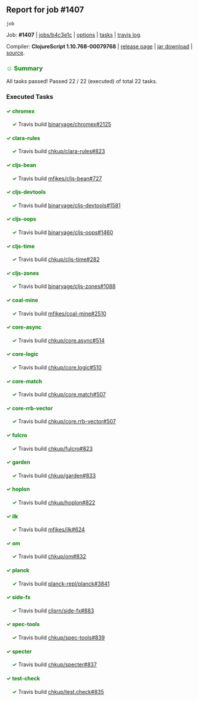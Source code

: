 ## Report for job #1407
```
job
```


Job: **#1407** | [jobs/b4c3e1c](https://github.com/cljs-oss/canary/commit/b4c3e1c295d9f10c7f4b382ce7bfd512913cdf42) | [options](options.edn) | [tasks](tasks.edn) | [travis log](https://travis-ci.org/cljs-oss/canary/builds/687387735).

Compiler: **ClojureScript 1.10.768-00079768** | [release page](https://github.com/cljs-oss/canary/releases/tag/r1.10.768-00079768) | [jar download](https://github.com/cljs-oss/canary/releases/download/r1.10.768-00079768/clojurescript-1.10.768-00079768.jar) | [source](https://github.com/clojure/clojurescript/commit/00079768f9104b17f4130cd710a2f636e046cb07).

### <b style='color:green'>☺ Summary</b>

All tasks passed! Passed 22 / 22 (executed) of total 22 tasks.

### Executed Tasks

#### <b style='color:green'>&#x2713; chromex</b>
&nbsp;&nbsp;&nbsp;&nbsp;<b style='color:green'>&#x2713;</b> Travis build [binaryage/chromex#2125](https://travis-ci.org/binaryage/chromex/builds/687389254)<br>

#### <b style='color:green'>&#x2713; clara-rules</b>
&nbsp;&nbsp;&nbsp;&nbsp;<b style='color:green'>&#x2713;</b> Travis build [chkup/clara-rules#823](https://travis-ci.org/chkup/clara-rules/builds/687389265)<br>

#### <b style='color:green'>&#x2713; cljs-bean</b>
&nbsp;&nbsp;&nbsp;&nbsp;<b style='color:green'>&#x2713;</b> Travis build [mfikes/cljs-bean#727](https://travis-ci.org/mfikes/cljs-bean/builds/687389267)<br>

#### <b style='color:green'>&#x2713; cljs-devtools</b>
&nbsp;&nbsp;&nbsp;&nbsp;<b style='color:green'>&#x2713;</b> Travis build [binaryage/cljs-devtools#1581](https://travis-ci.org/binaryage/cljs-devtools/builds/687389269)<br>

#### <b style='color:green'>&#x2713; cljs-oops</b>
&nbsp;&nbsp;&nbsp;&nbsp;<b style='color:green'>&#x2713;</b> Travis build [binaryage/cljs-oops#1460](https://travis-ci.org/binaryage/cljs-oops/builds/687389285)<br>

#### <b style='color:green'>&#x2713; cljs-time</b>
&nbsp;&nbsp;&nbsp;&nbsp;<b style='color:green'>&#x2713;</b> Travis build [chkup/cljs-time#282](https://travis-ci.org/chkup/cljs-time/builds/687389290)<br>

#### <b style='color:green'>&#x2713; cljs-zones</b>
&nbsp;&nbsp;&nbsp;&nbsp;<b style='color:green'>&#x2713;</b> Travis build [binaryage/cljs-zones#1088](https://travis-ci.org/binaryage/cljs-zones/builds/687389297)<br>

#### <b style='color:green'>&#x2713; coal-mine</b>
&nbsp;&nbsp;&nbsp;&nbsp;<b style='color:green'>&#x2713;</b> Travis build [mfikes/coal-mine#2510](https://travis-ci.org/mfikes/coal-mine/builds/687389299)<br>

#### <b style='color:green'>&#x2713; core-async</b>
&nbsp;&nbsp;&nbsp;&nbsp;<b style='color:green'>&#x2713;</b> Travis build [chkup/core.async#514](https://travis-ci.org/chkup/core.async/builds/687389312)<br>

#### <b style='color:green'>&#x2713; core-logic</b>
&nbsp;&nbsp;&nbsp;&nbsp;<b style='color:green'>&#x2713;</b> Travis build [chkup/core.logic#510](https://travis-ci.org/chkup/core.logic/builds/687389326)<br>

#### <b style='color:green'>&#x2713; core-match</b>
&nbsp;&nbsp;&nbsp;&nbsp;<b style='color:green'>&#x2713;</b> Travis build [chkup/core.match#507](https://travis-ci.org/chkup/core.match/builds/687389328)<br>

#### <b style='color:green'>&#x2713; core-rrb-vector</b>
&nbsp;&nbsp;&nbsp;&nbsp;<b style='color:green'>&#x2713;</b> Travis build [chkup/core.rrb-vector#507](https://travis-ci.org/chkup/core.rrb-vector/builds/687389332)<br>

#### <b style='color:green'>&#x2713; fulcro</b>
&nbsp;&nbsp;&nbsp;&nbsp;<b style='color:green'>&#x2713;</b> Travis build [chkup/fulcro#823](https://travis-ci.org/chkup/fulcro/builds/687389338)<br>

#### <b style='color:green'>&#x2713; garden</b>
&nbsp;&nbsp;&nbsp;&nbsp;<b style='color:green'>&#x2713;</b> Travis build [chkup/garden#833](https://travis-ci.org/chkup/garden/builds/687389493)<br>

#### <b style='color:green'>&#x2713; hoplon</b>
&nbsp;&nbsp;&nbsp;&nbsp;<b style='color:green'>&#x2713;</b> Travis build [chkup/hoplon#822](https://travis-ci.org/chkup/hoplon/builds/687389353)<br>

#### <b style='color:green'>&#x2713; ilk</b>
&nbsp;&nbsp;&nbsp;&nbsp;<b style='color:green'>&#x2713;</b> Travis build [mfikes/ilk#624](https://travis-ci.org/mfikes/ilk/builds/687389429)<br>

#### <b style='color:green'>&#x2713; om</b>
&nbsp;&nbsp;&nbsp;&nbsp;<b style='color:green'>&#x2713;</b> Travis build [chkup/om#832](https://travis-ci.org/chkup/om/builds/687389401)<br>

#### <b style='color:green'>&#x2713; planck</b>
&nbsp;&nbsp;&nbsp;&nbsp;<b style='color:green'>&#x2713;</b> Travis build [planck-repl/planck#3841](https://travis-ci.org/planck-repl/planck/builds/687389370)<br>

#### <b style='color:green'>&#x2713; side-fx</b>
&nbsp;&nbsp;&nbsp;&nbsp;<b style='color:green'>&#x2713;</b> Travis build [cljsrn/side-fx#883](https://travis-ci.org/cljsrn/side-fx/builds/687389459)<br>

#### <b style='color:green'>&#x2713; spec-tools</b>
&nbsp;&nbsp;&nbsp;&nbsp;<b style='color:green'>&#x2713;</b> Travis build [chkup/spec-tools#839](https://travis-ci.org/chkup/spec-tools/builds/687389485)<br>

#### <b style='color:green'>&#x2713; specter</b>
&nbsp;&nbsp;&nbsp;&nbsp;<b style='color:green'>&#x2713;</b> Travis build [chkup/specter#837](https://travis-ci.org/chkup/specter/builds/687389436)<br>

#### <b style='color:green'>&#x2713; test-check</b>
&nbsp;&nbsp;&nbsp;&nbsp;<b style='color:green'>&#x2713;</b> Travis build [chkup/test.check#835](https://travis-ci.org/chkup/test.check/builds/687389504)<br>